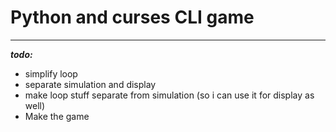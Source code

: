 # Python and curses CLI game

---

**_todo:_**

- simplify loop
- separate simulation and display
- make loop stuff separate from simulation (so i can use it for display as well)
- Make the game
